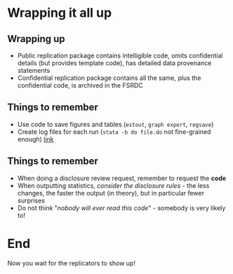 # Wrapping it all up

## Wrapping up

- Public replication package contains intelligible code, omits confidential details (but provides template code), has detailed data provenance statements
- Confidential replication package contains all the same, plus the confidential code, is archived in the FSRDC

## Things to remember

- Use code to save figures and tables (`estout`, `graph export`, `regsave`)
- Create log files for each run (`stata -b do file.do` not fine-grained enough) [link](https://github.com/AEADataEditor/replication-template/blob/master/template-config.do#L88)

## Things to remember

- When doing a disclosure review request, remember to request the **code**
- When outputting statistics, *consider the disclosure rules* - the less changes, the faster the output (in theory), but in particular fewer surprises
- Do not think "*nobody will ever read this code*" - somebody is very likely to!


# End

Now you wait for the replicators to show up!
